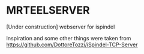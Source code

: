 # MRTEELSERVER
[Under construction]
webserver for ispindel




Inspiration and some other things were taken from https://github.com/DottoreTozzi/iSpindel-TCP-Server
